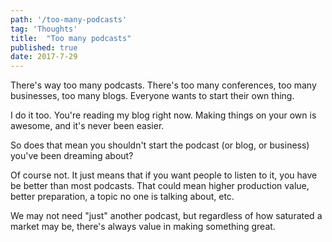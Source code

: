 ```yaml
---
path: '/too-many-podcasts'
tag: 'Thoughts'
title:  "Too many podcasts"
published: true
date: 2017-7-29
---
```

There's way too many podcasts.  There's too many conferences, too many businesses, too many blogs.  Everyone wants to start their own thing.

I do it too.  You're reading my blog right now.  Making things on your own is awesome, and it's never been easier.  

So does that mean you shouldn't start the podcast (or blog, or business) you've been dreaming about?

Of course not.  It just means that if you want people to listen to it, you have be better than most podcasts.  That could mean higher production value, better preparation, a topic no one is talking about, etc.

We may not need "just" another podcast, but regardless of how saturated a market may be, there's always value in making something great.
